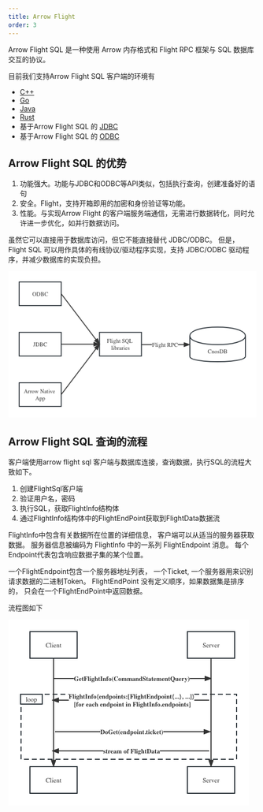 ```yaml
---
title: Arrow Flight
order: 3
---
```


Arrow Flight SQL 是一种使用 Arrow 内存格式和 Flight RPC 框架与 SQL 数据库交互的协议。

目前我们支持Arrow Flight SQL 客户端的环境有

- [C++](c++.md)
- [Go](go.md)
- [Java](java.md)
- [Rust](rust.md)
- 基于Arrow Flight SQL 的 [JDBC](JDBC.md)
- 基于Arrow Flight SQL 的 [ODBC](ODBC.md)

## Arrow Flight SQL 的优势

1. 功能强大。功能与JDBC和ODBC等API类似，包括执行查询，创建准备好的语句
2. 安全。Flight，支持开箱即用的加密和身份验证等功能。
3. 性能。与实现Arrow Flight 的客户端服务端通信，无需进行数据转化，同时允许进一步优化，如并行数据访问。

虽然它可以直接用于数据库访问，但它不能直接替代 JDBC/ODBC。 但是，Flight SQL 可以用作具体的有线协议/驱动程序实现，支持 JDBC/ODBC 驱动程序，并减少数据库的实现负担。

![](../../../source/_static/img/cnosdb_arrow_flight.png)



## Arrow Flight SQL 查询的流程

客户端使用arrow flight sql 客户端与数据库连接，查询数据，执行SQL的流程大致如下。

1. 创建FlightSql客户端
2. 验证用户名，密码
3. 执行SQL，获取FlightInfo结构体
4. 通过FlightInfo结构体中的FlightEndPoint获取到FlightData数据流


FlightInfo中包含有关数据所在位置的详细信息，
客户端可以从适当的服务器获取数据。
服务器信息被编码为 FlightInfo 中的一系列 FlightEndpoint 消息。 
每个Endpoint代表包含响应数据子集的某个位置。

一个FlightEndpoint包含一个服务器地址列表，
一个Ticket, 一个服务器用来识别请求数据的二进制Token。
FlightEndPoint 没有定义顺序，如果数据集是排序的，
只会在一个FlightEndPoint中返回数据。





流程图如下

![流程图](../../../source/_static/img/arrow_flight_flow.png)

